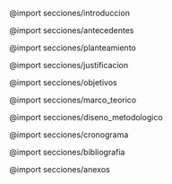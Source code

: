 <!-- Protocolo para Tesis. v0.0.1
    Por:
        - Luis González
        - Bayardo Falcón
        - Jean Torrez
 -->

<!-- <section id="portada">
<h1>Propuesta de desarrollo de un lenguaje de programación en español con enfoque didáctico, dirigido a estudiantes de la sede regional UNI Norte Augusto C. Sandino, Estelí.</h1>
</section> -->

@import secciones/introduccion

@import secciones/antecedentes

@import secciones/planteamiento

@import secciones/justificacion

@import secciones/objetivos

@import secciones/marco_teorico

@import secciones/diseno_metodologico

@import secciones/cronograma

@import secciones/bibliografia

@import secciones/anexos

